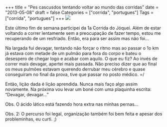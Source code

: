 +++
title = "Pes cascusdos tentando voltar ao mundo das corridas"
date = "2013-05-08"
draft = false
Categories = ["corrida", "portugues"]
Tags = ["corrida", "portugues"]
+++
![](/images/joquei.png)

Este último fim de semana participei da 1a Corrida do Jóquei. Além de
estar voltando a correr lentamente sem a preocupação de fazer tempo,
estou me recuperando de um resfriado. Então, era para ser assim mas não
foi…

Na largada fui devagar, tentando não forçar o ritmo mas ao passar o 1o
km já estava com metade de um pulmão para fora do corpo e bateu o
desespero de chegar logo e acabar com aquilo. O que eu fiz? Ao invés de
correr mais devagar, apertei mais passada. Não preciso dizer que ao
final os meus pulmões estavam querendo derrubar meu cérebro e quase
conseguiram no final da prova, tive que passar no posto médico. =/

Então, lição dada é lição aprendida. Nunca mais faço algo assim
novamente. Na próxima vou levar um boné com uma plaquinha escrita:
“Devagar, devagar…”

Obs. O ácido lático está fazendo hora extra nas minhas pernas…

Obs. 2: O percurso foi legal, organização também foi bem feita e apesar
dos probleminhas, eu curti. ;)
